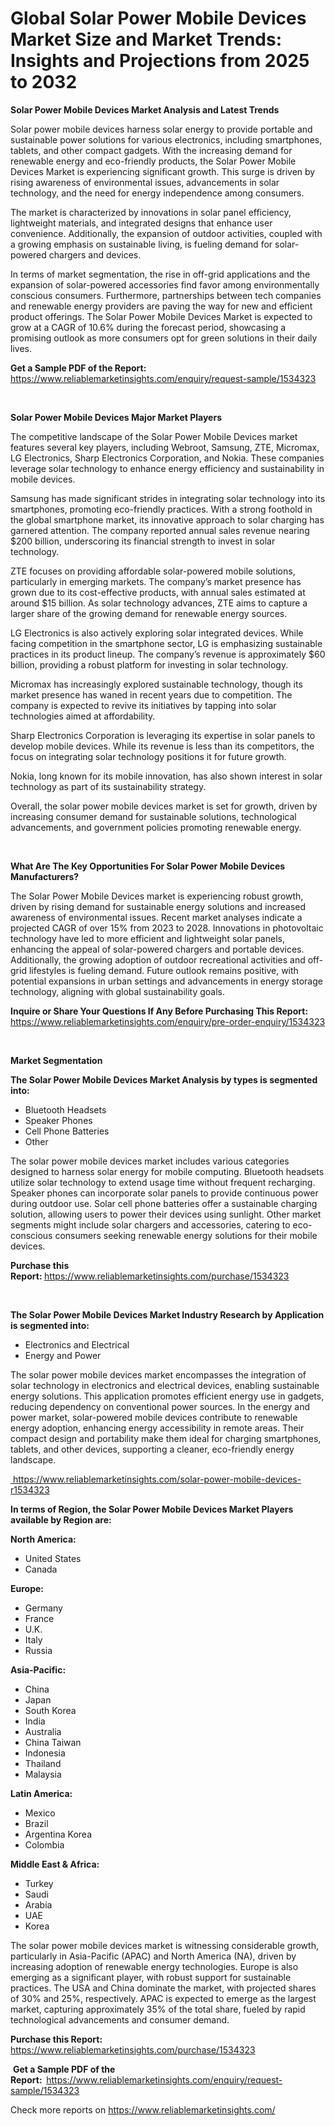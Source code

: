 <p><h1>Global Solar Power Mobile Devices Market Size and Market Trends: Insights and Projections from 2025 to 2032</h1></p><p><strong>Solar Power Mobile Devices Market Analysis and Latest Trends</strong></p>
<p><p>Solar power mobile devices harness solar energy to provide portable and sustainable power solutions for various electronics, including smartphones, tablets, and other compact gadgets. With the increasing demand for renewable energy and eco-friendly products, the Solar Power Mobile Devices Market is experiencing significant growth. This surge is driven by rising awareness of environmental issues, advancements in solar technology, and the need for energy independence among consumers.</p><p>The market is characterized by innovations in solar panel efficiency, lightweight materials, and integrated designs that enhance user convenience. Additionally, the expansion of outdoor activities, coupled with a growing emphasis on sustainable living, is fueling demand for solar-powered chargers and devices.</p><p>In terms of market segmentation, the rise in off-grid applications and the expansion of solar-powered accessories find favor among environmentally conscious consumers. Furthermore, partnerships between tech companies and renewable energy providers are paving the way for new and efficient product offerings. The Solar Power Mobile Devices Market is expected to grow at a CAGR of 10.6% during the forecast period, showcasing a promising outlook as more consumers opt for green solutions in their daily lives.</p></p>
<p><strong>Get a Sample PDF of the Report:&nbsp;</strong> <a href="https://www.reliablemarketinsights.com/enquiry/request-sample/1534323?utm_campaign=3206&utm_medium=2&utm_source=Github&utm_content=ia&utm_term=07042025&utm_id=solar-power-mobile-devices">https://www.reliablemarketinsights.com/enquiry/request-sample/1534323</a></p>
<p>&nbsp;</p>
<p><strong>Solar Power Mobile Devices Major Market Players</strong></p>
<p><p>The competitive landscape of the Solar Power Mobile Devices market features several key players, including Webroot, Samsung, ZTE, Micromax, LG Electronics, Sharp Electronics Corporation, and Nokia. These companies leverage solar technology to enhance energy efficiency and sustainability in mobile devices.</p><p>Samsung has made significant strides in integrating solar technology into its smartphones, promoting eco-friendly practices. With a strong foothold in the global smartphone market, its innovative approach to solar charging has garnered attention. The company reported annual sales revenue nearing $200 billion, underscoring its financial strength to invest in solar technology.</p><p>ZTE focuses on providing affordable solar-powered mobile solutions, particularly in emerging markets. The company’s market presence has grown due to its cost-effective products, with annual sales estimated at around $15 billion. As solar technology advances, ZTE aims to capture a larger share of the growing demand for renewable energy sources.</p><p>LG Electronics is also actively exploring solar integrated devices. While facing competition in the smartphone sector, LG is emphasizing sustainable practices in its product lineup. The company’s revenue is approximately $60 billion, providing a robust platform for investing in solar technology.</p><p>Micromax has increasingly explored sustainable technology, though its market presence has waned in recent years due to competition. The company is expected to revive its initiatives by tapping into solar technologies aimed at affordability.</p><p>Sharp Electronics Corporation is leveraging its expertise in solar panels to develop mobile devices. While its revenue is less than its competitors, the focus on integrating solar technology positions it for future growth.</p><p>Nokia, long known for its mobile innovation, has also shown interest in solar technology as part of its sustainability strategy. </p><p>Overall, the solar power mobile devices market is set for growth, driven by increasing consumer demand for sustainable solutions, technological advancements, and government policies promoting renewable energy.</p></p>
<p>&nbsp;</p>
<p><strong>What Are The Key Opportunities For Solar Power Mobile Devices Manufacturers?</strong></p>
<p><p>The Solar Power Mobile Devices market is experiencing robust growth, driven by rising demand for sustainable energy solutions and increased awareness of environmental issues. Recent market analyses indicate a projected CAGR of over 15% from 2023 to 2028. Innovations in photovoltaic technology have led to more efficient and lightweight solar panels, enhancing the appeal of solar-powered chargers and portable devices. Additionally, the growing adoption of outdoor recreational activities and off-grid lifestyles is fueling demand. Future outlook remains positive, with potential expansions in urban settings and advancements in energy storage technology, aligning with global sustainability goals.</p></p>
<p><strong>Inquire or Share Your Questions If Any Before Purchasing This Report:</strong> <a href="https://www.reliablemarketinsights.com/enquiry/pre-order-enquiry/1534323?utm_campaign=3206&utm_medium=2&utm_source=Github&utm_content=ia&utm_term=07042025&utm_id=solar-power-mobile-devices">https://www.reliablemarketinsights.com/enquiry/pre-order-enquiry/1534323</a></p>
<p>&nbsp;</p>
<p><strong>Market Segmentation</strong></p>
<p><strong>The Solar Power Mobile Devices Market Analysis by types is segmented into:</strong></p>
<p><ul><li>Bluetooth Headsets</li><li>Speaker Phones</li><li>Cell Phone Batteries</li><li>Other</li></ul></p>
<p><p>The solar power mobile devices market includes various categories designed to harness solar energy for mobile computing. Bluetooth headsets utilize solar technology to extend usage time without frequent recharging. Speaker phones can incorporate solar panels to provide continuous power during outdoor use. Solar cell phone batteries offer a sustainable charging solution, allowing users to power their devices using sunlight. Other market segments might include solar chargers and accessories, catering to eco-conscious consumers seeking renewable energy solutions for their mobile devices.</p></p>
<p><strong>Purchase this Report:&nbsp;</strong><a href="https://www.reliablemarketinsights.com/purchase/1534323?utm_campaign=3206&utm_medium=2&utm_source=Github&utm_content=ia&utm_term=07042025&utm_id=solar-power-mobile-devices">https://www.reliablemarketinsights.com/purchase/1534323</a></p>
<p>&nbsp;</p>
<p><strong>The Solar Power Mobile Devices Market Industry Research by Application is segmented into:</strong></p>
<p><ul><li>Electronics and Electrical</li><li>Energy and Power</li></ul></p>
<p><p>The solar power mobile devices market encompasses the integration of solar technology in electronics and electrical devices, enabling sustainable energy solutions. This application promotes efficient energy use in gadgets, reducing dependency on conventional power sources. In the energy and power market, solar-powered mobile devices contribute to renewable energy adoption, enhancing energy accessibility in remote areas. Their compact design and portability make them ideal for charging smartphones, tablets, and other devices, supporting a cleaner, eco-friendly energy landscape.</p></p>
<p><a href="https://www.reliablemarketinsights.com/solar-power-mobile-devices-r1534323?utm_campaign=3206&utm_medium=2&utm_source=Github&utm_content=ia&utm_term=07042025&utm_id=solar-power-mobile-devices">&nbsp;https://www.reliablemarketinsights.com/solar-power-mobile-devices-r1534323</a></p>
<p><strong>In terms of Region, the Solar Power Mobile Devices Market Players available by Region are:</strong></p>
<p>
    <p> <strong> North America: </strong>
        <ul>
            <li>United States</li>
            <li>Canada</li>
        </ul>
        </p> 
    <p> <strong> Europe: </strong>
        <ul>
            <li>Germany</li>
            <li>France</li>
            <li>U.K.</li>
            <li>Italy</li>
            <li>Russia</li>
        </ul>
        </p> 
    <p> <strong> Asia-Pacific: </strong>
        <ul>
            <li>China</li>
            <li>Japan</li>
            <li>South Korea</li>
            <li>India</li>
            <li>Australia</li>
            <li>China Taiwan</li>
            <li>Indonesia</li>
            <li>Thailand</li>
            <li>Malaysia</li>
        </ul>
        </p> 
    <p> <strong> Latin America: </strong>
        <ul>
            <li>Mexico</li>
            <li>Brazil</li>
            <li>Argentina Korea</li>
            <li>Colombia</li>
        </ul>
        </p> 
    <p> <strong> Middle East & Africa: </strong>
        <ul>
            <li>Turkey</li>
            <li>Saudi</li>
            <li>Arabia</li>
            <li>UAE</li>
            <li>Korea</li>
        </ul>
    </p>
    </p>
<p><p>The solar power mobile devices market is witnessing considerable growth, particularly in Asia-Pacific (APAC) and North America (NA), driven by increasing adoption of renewable energy technologies. Europe is also emerging as a significant player, with robust support for sustainable practices. The USA and China dominate the market, with projected shares of 30% and 25%, respectively. APAC is expected to emerge as the largest market, capturing approximately 35% of the total share, fueled by rapid technological advancements and consumer demand.</p></p>
<p><strong>Purchase this Report: </strong><a href="https://www.reliablemarketinsights.com/purchase/1534323?utm_campaign=3206&utm_medium=2&utm_source=Github&utm_content=ia&utm_term=07042025&utm_id=solar-power-mobile-devices">https://www.reliablemarketinsights.com/purchase/1534323</a></p>
<p>&nbsp;<strong>Get a Sample PDF of the Report:&nbsp;&nbsp;</strong><a href="https://www.reliablemarketinsights.com/enquiry/request-sample/1534323?utm_campaign=3206&utm_medium=2&utm_source=Github&utm_content=ia&utm_term=07042025&utm_id=solar-power-mobile-devices">https://www.reliablemarketinsights.com/enquiry/request-sample/1534323</a></p>
<p><strong></strong></p>
<p>Check more reports on <a href="https://www.reliablemarketinsights.com/?utm_campaign=3206&utm_medium=2&utm_source=Github&utm_content=ia&utm_term=07042025&utm_id=solar-power-mobile-devices">https://www.reliablemarketinsights.com/</a></p>